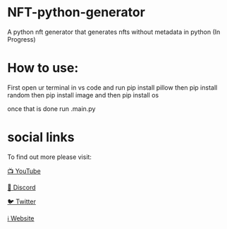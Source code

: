 # NFT-python-generator
A python nft generator that generates nfts without metadata in python (In Progress)

# How to use:
First open ur terminal in vs code and run pip install pillow
then pip install random then pip install image and then pip install os

once that is done run .main.py

# social links

To find out more please visit:

[📺 YouTube](https://www.youtube.com/c/WilliamLuppi)

[🐶 Discord](https://discord.gg/Fe579jP8Pr)

[🐦 Twitter](https://twitter.com/williamlnfts)

[ℹ️ Website](https://dogsunleashednft.com)
